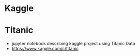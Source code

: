 # Kaggle

# Titanic
- jupyter notebook describing kaggle project using Titanic Data
- https://www.kaggle.com/c/titanic
